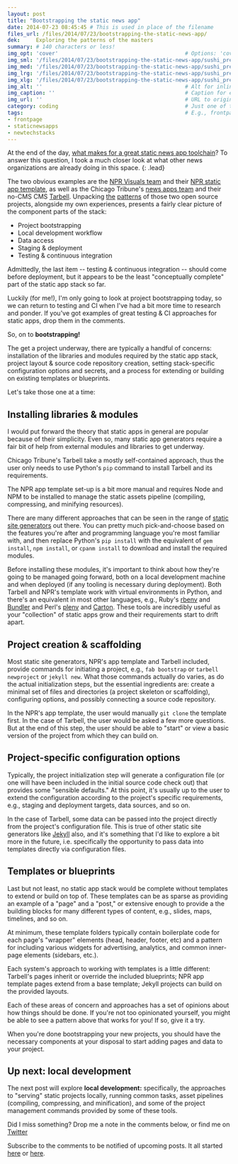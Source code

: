 ```yaml
---
layout: post
title: "Bootstrapping the static news app"
date: 2014-07-23 08:45:45 # This is used in place of the filename
files_url: /files/2014/07/23/bootstrapping-the-static-news-app/
dek:     Exploring the patterns of the masters
summary: # 140 characters or less!
img_opt: 'cover'                                        # Options: 'cover' or 'inlne' or 'none'
img_sml: '/files/2014/07/23/bootstrapping-the-static-news-app/sushi_prep_sml.jpg'                          # Default on cover or inline
img_med: '/files/2014/07/23/bootstrapping-the-static-news-app/sushi_prep_med.jpg'                          # 640x512px cover, inline
img_lrg: '/files/2014/07/23/bootstrapping-the-static-news-app/sushi_prep_lrg.jpg'                          # 800x640px cover, inline
img_xlg: '/files/2014/07/23/bootstrapping-the-static-news-app/sushi_prep_xlg.jpg'                         # 1200x960px cover only
img_alt: ''                                             # Alt for inline
img_caption: ''                                         # Caption for either
img_url: ''                                             # URL to original image
category: coding                                        # Just one of the 4xCs
tags:                                                   # E.g., frontpage
- frontpage
- staticnewsapps
- newtechstacks
---
```


At the end of the day, [what makes for a great static news app toolchain](http://phillipadsmith.com/2014/07/recipes-for-delicious-tasting-static-news-apps.html)? To answer this question, I took a much closer look at what other news organizations are already doing in this space.
{: .lead}

The two obvious examples are the [NPR Visuals team][nprvisuals] and their [NPR static app template][nprtemplate], as well as the Chicago Tribune's [news apps team][chinewsapps] and their no-CMS CMS [Tarbell][tarbell]. Unpacking [the][nprtemplatedocs] [patterns][tarbelldocs] of those two open source projects, alongside my own experiences, presents a fairly clear picture of the component parts of the stack:

* Project bootstrapping
* Local development workflow
* Data access
* Staging & deployment
* Testing & continuous integration

Admittedly, the last item -- testing & continuous integration -- should come before deployment, but it appears to be the least "conceptually complete" part of the static app stack so far.

Luckily (for me!), I'm only going to look at project bootstrapping today, so we can return to testing and CI when I've had a bit more time to research and ponder. If you've got examples of great testing & CI approaches for static apps, drop them in the comments.

So, on to **bootstrapping!**

The get a project underway, there are typically a handful of concerns: installation of the libraries and modules required by the static app stack, project layout & source code repository creation, setting stack-specific configuration options and secrets, and a process for extending or building on existing templates or blueprints. 

Let's take those one at a time:

## Installing libraries & modules

I would put forward the theory that static apps in general are popular because of their simplicity. Even so, many static app generators require a fair bit of help from external modules and libraries to get underway. 

Chicago Tribune's Tarbell take a mostly self-contained approach, thus the user only needs to use Python's `pip` command to install Tarbell and its requirements. 

The NPR app template set-up is a bit more manual and requires Node and NPM to be installed to manage the static assets pipeline (compiling, compressing, and minifying resources). 

There are many different approaches that can be seen in the range of [static site generators][staticsitegenerators] out there.  You can pretty much pick-and-choose based on the features you're after and programming language you're most familiar with, and then replace Python's `pip install` with the equivalent of `gem install`, `npm install`, or `cpanm install` to download and install the required modules. 

Before installing these modules, it's important to think about how they're going to be managed going forward, both on a local development machine and when deployed (if any tooling is necessary during deployment). Both Tarbell and NPR's template work with virtual environments in Python, and there's an equivalent in most other languages, e.g., Ruby's [rbenv](https://github.com/sstephenson/rbenv) and [Bundler](http://bundler.io/) and Perl's [plenv](https://github.com/tokuhirom/plenv) and [Carton](https://github.com/miyagawa/carton). These tools are incredibly useful as your "collection" of static apps grow and their requirements start to drift apart.

## Project creation & scaffolding

Most static site generators, NPR's app template and Tarbell included, provide commands for initiating a project, e.g., `fab bootstrap` or `tarbell newproject` or `jekyll new`. What those commands actually do varies, as do the actual initialization steps, but the essential ingredients are: create a minimal set of files and directories (a project skeleton or scaffolding), configuring options, and possibly connecting a source code repository. 

In the NPR's app template, the user would manually `git clone` the template first. In the case of Tarbell, the user would be asked a few more questions. But at the end of this step, the user should be able to "start" or view a basic version of the project from which they can build on.

## Project-specific configuration options

Typically, the project initialization step will generate a configuration file (or one will have been included in the initial source code check out) that provides some "sensible defaults." At this point, it's usually up to the user to extend the configuration according to the project's specific requirements, e.g., staging and deployment targets, data sources, and so on.

In the case of Tarbell, some data can be passed into the project directly from the project's configuration file. This is true of other static site generators like [Jekyll][jekyllrb] also, and it's something that I'd like to explore a bit more in the future, i.e. specifically the opportunity to pass data into templates directly via configuration files.

## Templates or blueprints

Last but not least, no static app stack would be complete without templates to extend or build on top of. These templates can be as sparse as providing an example of a "page" and a "post," or extensive enough to provide a the building blocks for many different types of content, e.g., slides, maps, timelines, and so on. 

At minimum, these template folders typically contain boilerplate code for each page's "wrapper" elements (head, header, footer, etc) and a pattern for including various widgets for advertising, analytics, and common inner-page elements (sidebars, etc.). 

Each system's approach to working with templates is a little different: Tarbell's pages inherit or override the included blueprints; NPR app template pages extend from a base template; Jekyll projects can build on the provided layouts. 

Each of these areas of concern and approaches has a set of opinions about how things should be done. If you're not too opinionated yourself, you might be able to see a pattern above that works for you! If so, give it a try. 

When you're done bootstrapping your new projects, you should have the necessary components at your disposal to start adding pages and data to your project.

## Up next: local development

The next post will explore **local development:** specifically, the approaches to "serving" static projects locally, running common tasks, asset pipelines (compiling, compressing, and minification), and some of the project management commands provided by some of these tools.

Did I miss something? Drop me a note in the comments below, or find me on [Twitter][twitter]

Subscribe to the comments to be notified of upcoming posts. It all started [here](http://phillipadsmith.com/2014/07/recipes-for-delicious-tasting-static-news-apps.html) or [here](http://phillipadsmith.com/2014/01/the-return-of-static-site-generators.html). 


[nprtemplate]: https://github.com/nprapps/app-template/
[nprtemplatedocs]: https://github.com/nprapps/app-template/blob/94181834dbf8bf3f4a4d955d899de787740d353d/PROJECT_README.md#whats-in-here

[tarbell]:  https://github.com/newsapps/flask-tarbell/
[tarbelldocs]: https://github.com/newsapps/flask-tarbell/blob/0.9-beta6/tarbell/docs/build.rst#anatomy-of-a-project-directory
[jekyllrb]: http://jekyllrb.com/

[nprvisuals]: http://blog.apps.npr.org/
[chinewsapps]:  http://blog.apps.chicagotribune.com/

[id]: http://example.com/  "Optional Title Here"
[twitter]: http://twitter.com/phillipadsmith "Phillip Smith on Twitter"
[srccon]: http://srccon.org/ "SRCCON is a conference for developers, interactive designers, and other people who love to code in and near newsrooms."
[staticsitegenerators]: http://staticsitegenerators.net/ "A comprehensive list of static site generation tools"





















